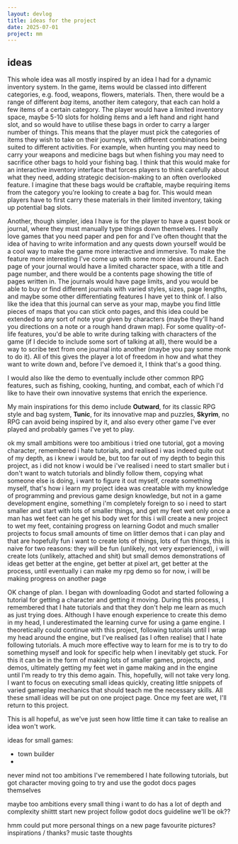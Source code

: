 ```yaml
---
layout: devlog
title: ideas for the project
date: 2025-07-01
project: mm
---
```


## ideas

This whole idea was all mostly inspired by an idea I had for a dynamic inventory system. In the game, items would be classed into different categories, e.g. food, weapons, flowers, materials. Then, there would be a range of different *bag* items, another item category, that each can hold a few items of a certain category. The player would have a limited inventory space, maybe 5-10 slots for holding items and a left hand and right hand slot, and so would have to utilise these bags in order to carry a larger number of things. This means that the player must pick the categories of items they wish to take on their journeys, with different combinations being suited to different activities. For example, when hunting you may need to carry your weapons and medicine bags but when fishing you may need to sacrifice other bags to hold your fishing bag. I think that this would make for an interactive inventory interface that forces players to think carefully about what they need, adding strategic decision-making to an often overlooked feature. I imagine that these bags would be craftable, maybe requiring items from the category you're looking to create a bag for. This would mean players have to first carry these materials in their limited inventory, taking up potential bag slots.

Another, though simpler, idea I have is for the player to have a quest book or journal, where they must manually type things down themselves. I really love games that you need paper and pen for and I've often thought that the idea of having to write information and any quests down yourself would be a cool way to make the game more interactive and immersive. To make the feature more interesting I've come up with some more ideas around it. Each page of your journal would have a limited character space, with a title and page number, and there would be a contents page showing the title of pages written in. The journals would have page limits, and you would be able to buy or find different journals with varied styles, sizes, page lengths, and maybe some other differentiating features I have yet to think of. I also like the idea that this journal can serve as your map, maybe you find little pieces of maps that you can stick onto pages, and this idea could be extended to any sort of note your given by characters (maybe they'll hand you directions on a note or a rough hand drawn map). For some quality-of-life features, you'd be able to write during talking with characters of the game (if I decide to include some sort of talking at all), there would be a way to scribe text from one journal into another (maybe you pay some monk to do it). All of this gives the player a lot of freedom in how and what they want to write down and, before I've demoed it, I think that's a good thing.

I would also like the demo to eventually include other common RPG features, such as fishing, cooking, hunting, and combat, each of which I'd like to have their own innovative systems that enrich the experience.

My main inspirations for this demo include **Outward**, for its classic RPG style and bag system, **Tunic**, for its innovative map and puzzles, **Skyrim**, no RPG can avoid being inspired by it, and also every other game I've ever played and probably games I've yet to play.


ok my small ambitions were too ambitious
i tried one tutorial, got a moving character, remembered i hate tutorials, and realised i was indeed quite out of my depth, as i knew i would be, but too far out of my depth to begin this project, as i did not know i would be
i've realised i need to start smaller
but i don't want to watch tutorials and blindly follow them, copying what someone else is doing, i want to figure it out myself, create something myself, that's how i learn
my project idea was creatable with my knowledge of programming and previous game design knowledge, but not in a game development engine, something i'm completely foreign to
so i need to start smaller
and start with lots of smaller things, and get my feet wet
only once a man has wet feet can he get his body wet
for this i will create a new project to wet my feet, containing progress on learning Godot and much smaller projects to focus small amounts of time on
littler demos that i can play and that are hopefully fun
i want to create lots of things, lots of fun things, this is naive for two reasons: they will be fun (unlikely, not very experienced), i will create lots (unlikely, attached and shit)
but small demos
demonstrations of ideas
get better at the engine, get better at pixel art, get better at the process, until eventually i can make my rpg demo
so for now, i will be making progress on another page

OK change of plan.
I began with downloading Godot and started following a tutorial for getting a character and getting it moving. During this process, I remembered that I hate tutorials and that they don't help me learn as much as just trying does.
Although I have enough experience to create this demo in my head, I underestimated the learning curve for using a game engine. I theoretically could continue with this project, following tutorials until I wrap my head around the engine, but I've realised (as I often realise) that I hate following tutorials. A much more effective way to learn for me is to try to do something myself and look for specific help when I inevitably get stuck. For this it can be in the form of making lots of smaller games, projects, and demos, ultimately getting my feet wet in game making and in the engine until I'm ready to try this demo again. This, hopefully, will not take very long. I want to focus on executing small ideas quickly, creating little snippets of varied gameplay mechanics that should teach me the necessary skills. All these small ideas will be put on one project page. Once my feet are wet, I'll return to this project. 

This is all hopeful, as we've just seen how little time it can take to realise an idea won't work.

ideas for small games:
- town builder
- 


never mind not too ambitions
I've remembered I hate following tutorials, but got character moving
going to try and use the godot docs pages themselves

maybe too ambitions
every small thing i want to do has a lot of depth and complexity
shiittt
start new project
follow godot docs guideline
we'll be ok??

hmm could put more personal things on a new page
favourite pictures?
inspirations / thanks?
music taste
thoughts